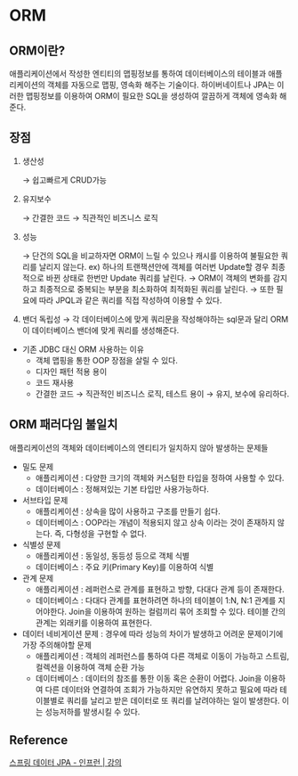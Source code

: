 # ORM

## ORM이란?

애플리케이션에서 작성한 엔티티의 맵핑정보를 통하여 데이터베이스의 테이블과 애플리케이션의 객체를 자동으로 맵핑, 영속화 해주는 기술이다. 하이버네이트나 JPA는 이러한 맵핑정보를 이용하여 ORM이 필요한 SQL을 생성하여 깔끔하게 객체에 영속화 해준다.

## 장점

1. 생산성
    
    → 쉽고빠르게 CRUD가능
    
2. 유지보수
    
    → 간결한 코드 → 직관적인 비즈니스 로직
    
3. 성능
    
    → 단건의 SQL을 비교하자면 ORM이 느릴 수 있으나 캐시를 이용하여 불필요한 쿼리를 날리지 않는다.
    ex) 하나의 트랜잭션안에 객체를 여러번 Update할 경우 최종적으로 바뀐 상태로 한번만 Update 쿼리를 날린다.
    → ORM이 객체의 변화를 감지하고 최종적으로 중복되는 부분을 최소화하여 최적화된 쿼리를 날린다.
    → 또한 필요에 따라 JPQL과 같은 쿼리를 직접 작성하여 이용할 수 있다.
    
4. 밴더 독립성
→ 각 데이터베이스에 맞게 쿼리문을 작성해야하는 sql문과 달리 ORM이 데이터베이스 밴더에 맞게 쿼리를 생성해준다.

- 기존 JDBC 대신 ORM 사용하는 이유
    - 객체 맵핑을 통한 OOP 장점을 살릴 수 있다.
    - 디자인 패턴 적용 용이
    - 코드 재사용
    - 간결한 코드 → 직관적인 비즈니스 로직, 테스트 용이 → 유지, 보수에 유리하다.

## ORM 패러다임 불일치

애플리케이션의 객체와 데이터베이스의 엔티티가 일치하지 않아 발생하는 문제들

- 밀도 문제
    - 애플리케이션 : 다양한 크기의 객체와 커스텀한 타입을 정하여 사용할 수 있다.
    - 데이터베이스 : 정해져있는 기본 타입만 사용가능하다.
- 서브타입 문제
    - 애플리케이션 : 상속을 많이 사용하고 구조를 만들기 쉽다.
    - 데이터베이스 : OOP라는 개념이 적용되지 않고 상속 이라는 것이 존재하지 않는다. 즉, 다형성을 구현할 수 없다.
- 식별성 문제
    - 애플리케이션 : 동일성, 동등성 등으로 객체 식별
    - 데이터베이스 : 주요 키(Primary Key)를 이용하여 식별
- 관계 문제
    - 애플리케이션 : 레퍼런스로 관계를 표현하고 방향, 다대다 관계 등이 존재한다.
    - 데이터베이스 : 다대다 관계를 표현하려면 하나의 테이블이 1:N, N:1 관계를 지어야한다.
                           Join을 이용하여 원하는 컬럼끼리 묶어 조회할 수 있다.
                           테이블 간의 관계는 외래키를 이용하여 표현한다.
- 데이터 네비게이션 문제 : 경우에 따라 성능의 차이가 발생하고 어려운 문제이기에 가장 주의해야할 문제
    - 애플리케이션 : 객체의 레퍼런스를 통하여 다른 객체로 이동이 가능하고 스트림, 컬렉션을 이용하여 객체 순환 가능
    - 데이터베이스 : 데이터의 참조를 통한 이동 혹은 순환이 어렵다. Join을 이용하여 다른 데이터와 연결하여 조회가 가능하지만 유연하지 못하고 필요에 따라 테이블별로 쿼리를 날리고 받은 데이터로 또 쿼리를 날려야하는 일이 발생한다. 이는 성능저하를 발생시킬 수 있다.

## Reference

[스프링 데이터 JPA - 인프런 | 강의](https://www.inflearn.com/course/%EC%8A%A4%ED%94%84%EB%A7%81-%EB%8D%B0%EC%9D%B4%ED%84%B0-jpa/dashboard)